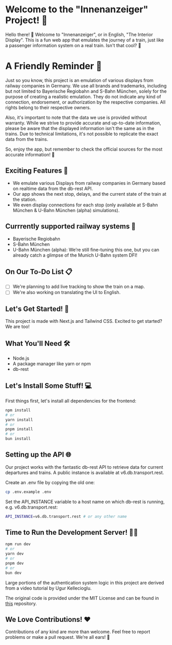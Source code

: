 # Welcome to the "Innenanzeiger" Project! 🚂

Hello there! 👋 Welcome to "Innenanzeiger", or in English, "The Interior Display". This is a fun web app that emulates the journey of a train, just like a passenger information system on a real train. Isn't that cool? 🚄

# A Friendly Reminder 📝

Just so you know, this project is an emulation of various displays from railway companies in Germany. We use all brands and trademarks, including but not limited to Bayerische Regiobahn and S-Bahn München, solely for the purpose of creating a realistic emulation. They do not indicate any kind of connection, endorsement, or authorization by the respective companies. All rights belong to their respective owners.

Also, it's important to note that the data we use is provided without warranty. While we strive to provide accurate and up-to-date information, please be aware that the displayed information isn't the same as in the trains. Due to technical limitations, it's not possible to replicate the exact data from the trains.

So, enjoy the app, but remember to check the official sources for the most accurate information! 🚄

## Exciting Features 🎉

- We emulate various Displays from railway companies in Germany based on realtime data from the db-rest API.
- Our app shows the next stop, delays, and the current state of the train at the station.
- We even display connections for each stop (only available at S-Bahn München & U-Bahn München (alpha) simulations).

## Currrently supported railway systems 🚄

- Bayerische Regiobahn
- S-Bahn München
- U-Bahn München (alpha): We’re still fine-tuning this one, but you can already catch a glimpse of the Munich U-Bahn system DFI!

## On Our To-Do List 📋

- [ ] We're planning to add live tracking to show the train on a map.
- [ ] We're also working on translating the UI to English.

## Let's Get Started! 🚀

This project is made with Next.js and Tailwind CSS. Excited to get started? We are too!

## What You'll Need 🛠️

- Node.js
- A package manager like yarn or npm
- db-rest

## Let's Install Some Stuff! 💻

First things first, let's install all dependencies for the frontend:

```bash
npm install
# or
yarn install
# or
pnpm install
# or
bun install
```

## Setting up the API 🌐

Our project works with the fantastic db-rest API to retrieve data for current departures and trains. A public instance is available at v6.db.transport.rest.

Create an .env file by copying the old one:

```bash
cp .env.example .env
```

Set the API_INSTANCE variable to a host name on which db-rest is running, e.g. v6.db.transport.rest:

```bash
API_INSTANCE=v6.db.transport.rest # or any other name
```

## Time to Run the Development Server! 🏃‍♀️

```bash
npm run dev
# or
yarn dev
# or
pnpm dev
# or
bun dev
```

Large portions of the authentication system logic in this project are derived from a video tutorial by Ugur Kellecioglu.

The original code is provided under the MIT License and can be found in [this](https://github.com/ugurkellecioglu/next-14-lucia-auth-postgresql-drizzle-typescript-example) repository.

## We Love Contributions! ❤️

Contributions of any kind are more than welcome. Feel free to report problems or make a pull request. We’re all ears! 🐰
